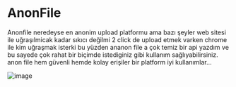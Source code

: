 # AnonFile
Anonfile neredeyse en anonim upload platformu ama bazı şeyler web sitesi ile uğraşılmicak kadar sıkıcı değilmi 2 click de upload etmek varken chrome ile kim uğraşmak isterki bu yüzden ananon file a çok temiz bir api yazdım ve bu sayede çok rahat bir biçimde istediginiz gibi kullanım sağlıyabilirsiniz. anon file hem güvenli hemde kolay erişiler bir platform iyi kullanımlar...

![image](https://user-images.githubusercontent.com/78283095/192904947-1b797641-97ed-4f76-a4db-314799f27859.png)
